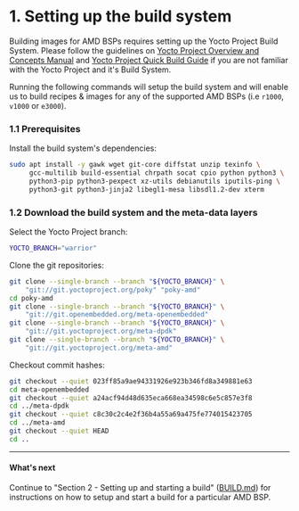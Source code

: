 # 1. Setting up the build system

Building images for AMD BSPs requires setting up the Yocto Project
Build System. Please follow the guidelines on
[Yocto Project Overview and Concepts Manual](https://www.yoctoproject.org/docs/2.7.2/overview-manual/overview-manual.html)
and [Yocto Project Quick Build Guide](https://www.yoctoproject.org/docs/2.7.2/brief-yoctoprojectqs/brief-yoctoprojectqs.html)
if you are not familiar with the Yocto Project and it's Build System.

Running the following commands will setup the build system and will
enable us to build recipes & images for any of the
supported AMD BSPs (i.e `r1000`, `v1000` or `e3000`).

### 1.1 Prerequisites

Install the build system's dependencies:
```sh
sudo apt install -y gawk wget git-core diffstat unzip texinfo \
     gcc-multilib build-essential chrpath socat cpio python python3 \
     python3-pip python3-pexpect xz-utils debianutils iputils-ping \
     python3-git python3-jinja2 libegl1-mesa libsdl1.2-dev xterm
```

### 1.2 Download the build system and the meta-data layers

Select the Yocto Project branch:
```sh
YOCTO_BRANCH="warrior"
```

Clone the git repositories: 
```sh
git clone --single-branch --branch "${YOCTO_BRANCH}" \
    "git://git.yoctoproject.org/poky" "poky-amd"
cd poky-amd
git clone --single-branch --branch "${YOCTO_BRANCH}" \
    "git://git.openembedded.org/meta-openembedded"
git clone --single-branch --branch "${YOCTO_BRANCH}" \
    "git://git.yoctoproject.org/meta-dpdk"
git clone --single-branch --branch "${YOCTO_BRANCH}" \
    "git://git.yoctoproject.org/meta-amd"
```

Checkout commit hashes:
```sh
git checkout --quiet 023ff85a9ae94331926e923b346fd8a349881e63
cd meta-openembedded
git checkout --quiet a24acf94d48d635eca668ea34598c6e5c857e3f8
cd ../meta-dpdk
git checkout --quiet c8c30c2c4e2f36b4a55a69a475fe774015423705
cd ../meta-amd
git checkout --quiet HEAD
cd ..
```

---
#### What's next

Continue to "Section 2 - Setting up and starting a build"
([BUILD.md](BUILD.md)) for instructions on how to setup and start a
build for a particular AMD BSP.
